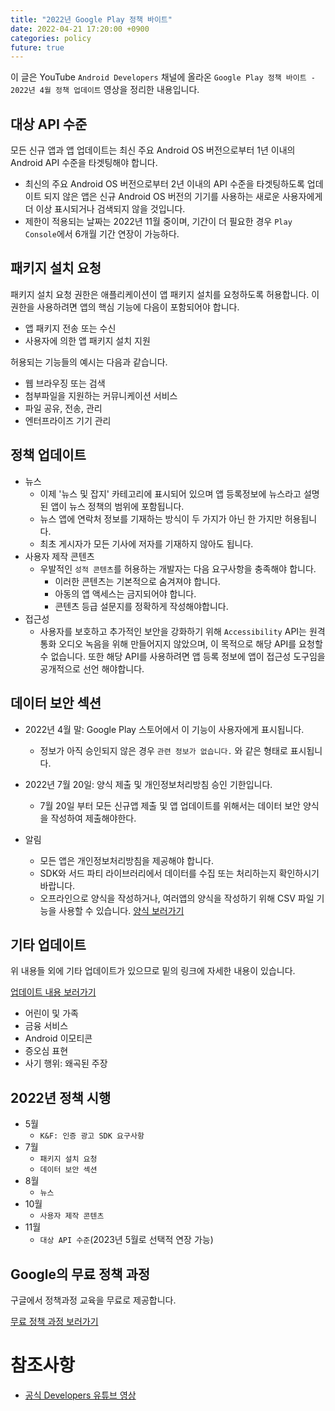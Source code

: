 ```yaml
---
title: "2022년 Google Play 정책 바이트"
date: 2022-04-21 17:20:00 +0900
categories: policy
future: true
---
```


이 글은 YouTube `Android Developers` 채널에 올라온 `Google Play 정책 바이트 - 2022년 4월 정책 업데이트` 영상을 정리한 내용입니다.

## 대상 API 수준

모든 신규 앱과 앱 업데이트는 최신 주요 Android OS 버전으로부터 1년 이내의 Android API 수준을 타겟팅해야 합니다.
- 최신의 주요 Android OS 버전으로부터 2년 이내의 API 수준을 타겟팅하도록 업데이트 되지 않은 앱은 신규 Android OS 버전의 기기를 사용하는 새로운 사용자에게 더 이상 표시되거나 검색되지 않을 것입니다.
- 제한이 적용되는 날짜는 2022년 11월 중이며, 기간이 더 필요한 경우 `Play Console`에서 6개월 기간 연장이 가능하다.
    
## 패키지 설치 요청

패키지 설치 요청 권한은 애플리케이션이 앱 패키지 설치를 요청하도록 허용합니다. 이 권한을 사용하려면 앱의 핵심 기능에 다음이 포함되어야 합니다.
- 앱 패키지 전송 또는 수신
- 사용자에 의한 앱 패키지 설치 지원

허용되는 기능들의 예시는 다음과 같습니다.
- 웹 브라우징 또는 검색
- 첨부파일을 지원하는 커뮤니케이션 서비스
- 파일 공유, 전송, 관리
- 엔터프라이즈 기기 관리

## 정책 업데이트

- 뉴스
  - 이제 '뉴스 및 잡지' 카테고리에 표시되어 있으며 앱 등록정보에 뉴스라고 설명된 앱이 뉴스 정책의 범위에 포함됩니다.
  - 뉴스 앱에 연락처 정보를 기재하는 방식이 두 가지가 아닌 한 가지만 허용됩니다.
  - 최초 게시자가 모든 기사에 저자를 기재하지 않아도 됩니다.
- 사용자 제작 콘텐츠
  - 우발적인 `성적 콘텐츠`를 허용하는 개발자는 다음 요구사항을 충족해야 합니다.
    - 이러한 콘텐츠는 기본적으로 숨겨져야 합니다.
    - 아동의 앱 액세스는 금지되어야 합니다.
    - 콘텐츠 등급 설문지를 정확하게 작성해야합니다.
- 접근성
  - 사용자를 보호하고 추가적인 보안을 강화하기 위해 `Accessibility` API는 원격 통화 오디오 녹음을 위해 만들어지지 않았으며, 이 목적으로 해당 API를 요청할 수 없습니다. 또한 해당 API를 사용하려면 앱 등록 정보에 앱이 접근성 도구임을 공개적으로 선언 해야합니다.
    
## 데이터 보안 섹션
  - 2022년 4월 말: Google Play 스토어에서 이 기능이 사용자에게 표시됩니다.
    - 정보가 아직 승인되지 않은 경우 `관련 정보가 없습니다.` 와 같은 형태로 표시됩니다.
  - 2022년 7월 20일: 양식 제출 및 개인정보처리방침 승인 기한입니다.
    - 7월 20일 부터 모든 신규앱 제출 및 앱 업데이트를 위해서는 데이터 보안 양식을 작성하여 제출해야한다.
    
- 알림
  - 모든 앱은 개인정보처리방침을 제공해야 합니다.
  - SDK와 서드 파티 라이브러리에서 데이터를 수집 또는 처리하는지 확인하시기 바랍니다.
  - 오프라인으로 양식을 작성하거나, 여러앱의 양식을 작성하기 위해 CSV 파일 기능을 사용할 수 있습니다. [양식 보러가기](https://support.google.com/googleplay/android-developer/answer/10787469?hl=ko)
    
## 기타 업데이트

위 내용들 외에 기타 업데이트가 있으므로 밑의 링크에 자세한 내용이 있습니다.

[업데이트 내용 보러가기](https://goo.gle/playupdates)
  - 어린이 및 가족
  - 금융 서비스
  - Android 이모티콘
  - 증오심 표현
  - 사기 행위: 왜곡된 주장

## 2022년 정책 시행

- 5월
  - `K&F: 인증 광고 SDK 요구사항`
- 7월
  - `패키지 설치 요청`
  - `데이터 보안 섹션`
- 8월
  - `뉴스`
- 10월
  - `사용자 제작 콘텐츠`
- 11월
  - `대상 API 수준`(2023년 5월로 선택적 연장 가능)
    
## Google의 무료 정책 과정

구글에서 정책과정 교육을 무료로 제공합니다.

[무료 정책 과정 보러가기](https://g.co/playacademy/policy)

# 참조사항

- [공식 Developers 유튜브 영상](https://www.youtube.com/watch?v=p9c9EpJljWM)